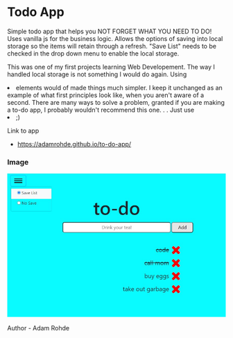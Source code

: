 # Todo App
Simple todo app that helps you NOT FORGET WHAT YOU NEED TO DO!  Uses vanilla js for the business logic.  Allows the options of saving into local storage so the items will retain through a refresh.  "Save List" needs to be checked in the drop down menu to enable the local storage. 

This was one of my first projects learning Web Developement. The way I handled local storage is not something I would do again. Using <li> elements would of made things much simpler. I keep it unchanged as an example of what first principles look like, when you aren't aware of a second. There are many ways to solve a problem, granted if you are making a to-do app, I probably wouldn't recommend this one. . .  Just use <li>  ;)  




Link to app
  - https://adamrohde.github.io/to-do-app/



### Image

![alt text](https://github.com/adamRohde/to-do-app/blob/master/todo_preview.jpg)



Author - Adam Rohde
